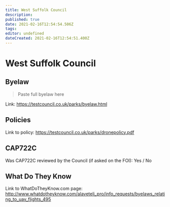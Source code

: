 ```yaml
---
title: West Suffolk Council
description: 
published: true
date: 2021-02-16T12:54:54.506Z
tags: 
editor: undefined
dateCreated: 2021-02-16T12:54:51.400Z
---
```


# West Suffolk Council


## Byelaw
> Paste full byelaw here

Link:
https://testcouncil.co.uk/parks/byelaw.html

## Policies
Link to policy:
https://testcouncil.co.uk/parks/dronepolicy.pdf

## CAP722C

Was CAP722C reviewed by the Council (if asked on the FOI): Yes / No

## What Do They Know

Link to WhatDoTheyKnow.com page:
http://www.whatdotheyknow.com/alaveteli_pro/info_requests/byelaws_relating_to_uav_flights_495

